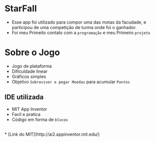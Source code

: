# StarFall
* Esse app foi utilizado para compor uma das motas da facudade, e participou de uma competição de turma onde foi o ganhador.
* Foi meu Primeito contato com a `programação` e meu Primeiro `projeto`
# Sobre o Jogo
* Jogo de plataforma
* Dificuldade linear
* Gráficos simples
* Objetivo `Sobreviver e pegar Moedas` para acumular `Pontos`
## IDE utilizada
* MIT App Inventor
* Facíl e pratica
* Código em forma de `blocos` 
<br>
* [Link do MIT](http://ai2.appinventor.mit.edu/)

